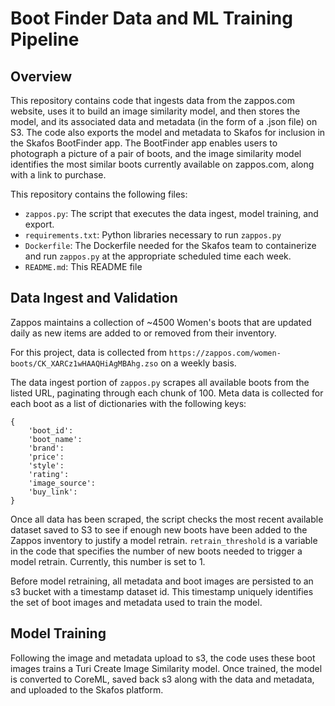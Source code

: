 # Boot Finder Data and ML Training Pipeline

## Overview

This repository contains code that ingests data from the zappos.com website, uses it to build an image similarity model, and then stores the model, and its associated data and metadata (in the form of a .json file) on S3. The code also exports the model and metadata to Skafos for inclusion in the Skafos BootFinder app. The BootFinder app enables users to photograph a picture of a pair of boots, and the image similarity model identifies the most similar boots currently available on zappos.com, along with a link to purchase. 

This repository contains the following files: 

* `zappos.py`: The script that executes the data ingest, model training, and export.
* `requirements.txt`: Python libraries necessary to run `zappos.py`
* `Dockerfile`: The Dockerfile needed for the Skafos team to containerize and run `zappos.py` at the appropriate scheduled time each week. 
* `README.md`: This README file

## Data Ingest and Validation
Zappos maintains a collection of ~4500 Women's boots that are updated daily as new items are added to or removed from their inventory. 

For this project, data is collected from `https://zappos.com/women-boots/CK_XARCz1wHAAQHiAgMBAhg.zso` on a weekly basis.

The data ingest portion of `zappos.py` scrapes all available boots from the listed URL, paginating through each chunk of 100. Meta data is collected for each boot as a list of dictionaries with the following keys:

```
{
    'boot_id':
    'boot_name':
    'brand':
    'price':
    'style':
    'rating':
    'image_source':
    'buy_link':
}
```

Once all data has been scraped, the script checks the most recent available dataset saved to S3 to see if enough new boots have been added to the Zappos inventory to justify a model retrain. `retrain_threshold` is a variable in the code that specifies the number of new boots needed to trigger a model retrain. Currently, this number is set to 1. 

Before model retraining, all metadata and boot images are persisted to an s3 bucket with a timestamp dataset id. This timestamp uniquely identifies the set of boot images and metadata used to train the model. 

## Model Training
Following the image and metadata upload to s3, the code uses these boot images trains a Turi Create Image Similarity model. Once trained, the model is converted to CoreML, saved back s3 along with the data and metadata, and uploaded to the Skafos platform.
